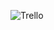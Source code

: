 ![Trello](https://user-images.githubusercontent.com/104057573/224570454-588d4e60-56e0-4b07-83e9-ac45a7252cbb.png)
